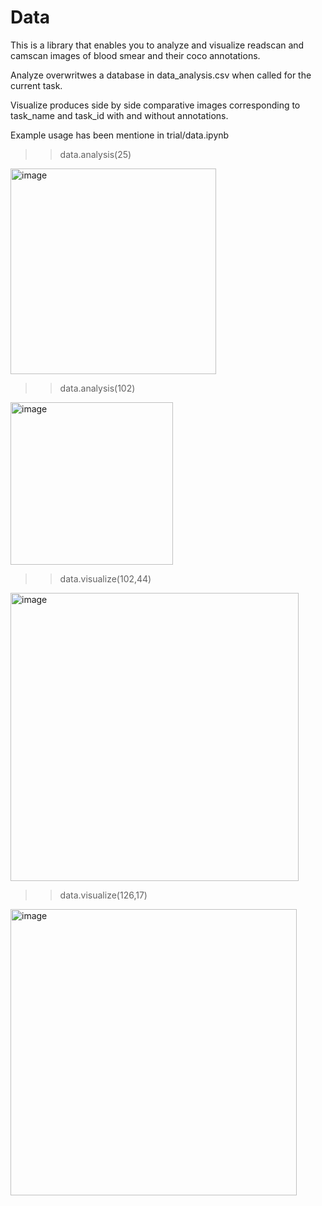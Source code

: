 # Data
This is a library that enables you to analyze and visualize readscan and camscan images of blood smear and their coco annotations.


Analyze overwritwes a database in data_analysis.csv when called for the current task.


Visualize produces side by side comparative images corresponding to task_name and task_id with and without annotations.

Example usage has been mentione in trial/data.ipynb

>>data.analysis(25)

<img width="329" alt="image" src="https://user-images.githubusercontent.com/102033982/160119354-3ea1be09-d593-4b16-8fc1-ce8f32e74a4f.png">


>>data.analysis(102)


<img width="260" alt="image" src="https://user-images.githubusercontent.com/102033982/160119213-6ece2211-8c5a-422e-ad6e-27c9d63158b1.png">


>>data.visualize(102,44)

<img width="461" alt="image" src="https://user-images.githubusercontent.com/102033982/160119443-b399b589-db05-40e3-9533-90c22d59c633.png">

>>data.visualize(126,17)

<img width="458" alt="image" src="https://user-images.githubusercontent.com/102033982/160119557-e9a0f90f-80cf-42f2-82d3-e12b946c8e4b.png">

